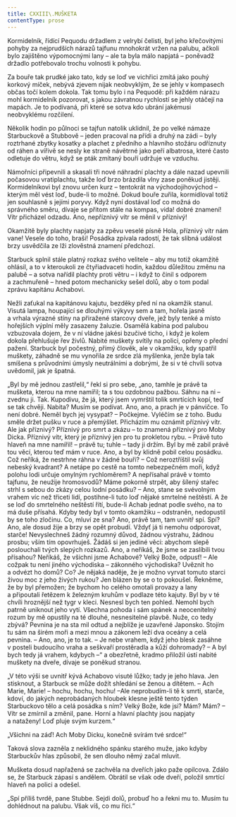 ```yaml
---
title: CXXIII\.MUŠKETA
contentType: prose
---
```


<section>

Kormidelník, řídící Pequodu držadlem z velrybí čelisti, byl jeho křečovitými pohyby za nejprudších nárazů tajfunu mnohokrát vržen na palubu, ačkoli bylo zajištěno výpomocnými lany – ale ta byla málo napjatá – poněvadž držadlo potřebovalo trochu volnosti k pohybu.

Za bouře tak prudké jako tato, kdy se loď ve vichřici zmítá jako pouhý korkový míček, nebývá zjevem nijak neobvyklým, že se jehly v kompasech občas točí kolem dokola. Tak tomu bylo i na Pequodě: při každém nárazu mohl kormidelník pozorovat, s jakou závratnou rychlostí se jehly otáčejí na mapách. Je to podívaná, při které se sotva kdo ubrání jakémusi neobvyklému rozčilení.

Několik hodin po půlnoci se tajfun natolik uklidnil, že po velké námaze Starbuckově a Stubbově – jeden pracoval na přídi a druhý na zádi – byly roztrhané zbytky kosatky a plachet z předního a hlavního stožáru odříznuty od ráhen a vířivě se nesly ke straně návětrné jako peří albatrosa, které často odletuje do větru, když se pták zmítaný bouří udržuje ve vzduchu.

Námořníci připevnili a skasali tři nové náhradní plachty a dále nazad upevnili počasovou vratiplachtu, takže loď brzo brázdila vlny zase poněkud jistěji. Kormidelníkovi byl znovu určen kurz – tentokrát na východojihovýchod – kterým měl vést loď, bude-li to možné. Dokud bouře zuřila, kormidloval totiž jen souhlasně s jejími poryvy. Když nyní dostával loď co možná do správného směru, dívaje se přitom stále na kompas, vida! dobré znamení! Vítr přicházel odzadu. Ano, nepříznivý vítr se měnil v příznivý!

Okamžitě byly plachty napjaty za zpěvu veselé písně Hola, příznivý vítr nám vane! Vesele do toho, braši! Posádka zpívala radostí, že tak slibná událost brzy usvědčila ze lži zlověstná znamení předchozí.

Starbuck splnil stále platný rozkaz svého velitele – aby mu totiž okamžitě ohlásil, a to v kteroukoli ze čtyřiadvaceti hodin, každou důležitou změnu na palubě – a sotva nařídil plachty proti větru – i když to činil s odporem a zachmuřeně – hned potom mechanicky sešel dolů, aby o tom podal zprávu kapitánu Achabovi.

Nežli zaťukal na kapitánovu kajutu, bezděky před ní na okamžik stanul. Visutá lampa, houpající se dlouhými výkyvy sem a tam, hořela jasně a vrhala výrazné stíny na přiražené starcovy dveře, jež byly tenké a místo hořejších výplní měly zasazeny žaluzie. Osamělá kabina pod palubou vzbuzovala dojem, že v ní vládne jakési bzučivé ticho, i když je kolem dokola přehlušuje řev živlů. Nabité muškety svítily na polici, opřeny o přední pažení. Starbuck byl počestný, přímý člověk, ale v okamžiku, kdy spatřil muškety, záhadně se mu vynořila ze srdce zlá myšlenka, jenže byla tak smíšena s průvodními úmysly neutrálními a dobrými, že si v té chvíli sotva uvědomil, jak je špatná.

„Byl by mě jednou zastřelil,“ řekl si pro sebe, „ano, tamhle je právě ta mušketa, kterou na mne namířil; ta s tou ozdobnou pažbou. Sáhnu na ni – zvednu ji. Tak. Kupodivu, že já, který jsem vymrštil tolik smrtících kopí, teď se tak chvěji. Nabita? Musím se podívat. Ano, ano, a prach je v pánvičce. To není dobré. Neměl bych jej vysypat? – Počkejme. Vyléčím se z toho. Budu směle držet pušku v ruce a přemýšlet. Přicházím mu oznámit příznivý vítr. Ale jak příznivý? Příznivý pro smrt a zkázu – to znamená příznivý pro Moby Dicka. Příznivý vítr, který je příznivý jen pro tu prokletou rybu. – Právě tuto hlaveň na mne namířil! – právě tu; tuhle – tady ji držím. Byl by mě zabil právě tou věcí, kterou teď mám v ruce. Ano, a byl by klidně pobil celou posádku. Což neříká, že nestrhne ráhna v žádné bouři? – Což neroztříštil svůj nebeský kvadrant? A netápe po cestě na tomto nebezpečném moři, když polohu lodi určuje omylným rychloměrem? A nepřísahal právě v tomto tajfunu, že neužije hromosvodů? Máme pokorně strpět, aby šílený stařec strhl s sebou do zkázy celou lodní posádku? – Ano, stane se svévolným vrahem víc než třiceti lidí, postihne-li tuto loď nějaké smrtelné neštěstí. A že se loď do smrtelného neštěstí řítí, bude-li Achab jednat podle svého, na to má duše přísahá. Kdyby tedy byl v tomto okamžiku – odstraněn, nedopustil by se toho zločinu. Co, mluví ze sna? Ano, právě tam, tam uvnitř spí. Spí? Ano, ale dosud žije a brzy se opět probudí. Vždyť já ti nemohu odporovat, starče! Nevyslechneš žádný rozumný důvod, žádnou výstrahu, žádnou prosbu; vším tím opovrhuješ. Žádáš si jen jediné věci: abychom slepě poslouchali tvých slepých rozkazů. Ano, a neříkáš, že jsme se zaslíbili tvou přísahou? Neříkáš, že všichni jsme Achabové? Velký Bože, odpusť! – Ale cožpak tu není jiného východiska – zákonného východiska? Uvěznit ho a odvézt ho domů? Co? Je nějaká naděje, že je možno vyrvat tomuto starci živou moc z jeho živých rukou? Jen blázen by se o to pokoušel. Řekněme, že by byl přemožen; že bychom ho celého omotali provazy a lany a připoutali řetězem k železným kruhům v podlaze této kajuty. Byl by v té chvíli hroznější než tygr v kleci. Nesnesl bych ten pohled. Nemohl bych patrně uniknout jeho vytí. Všechna pohoda i sám spánek a neocenitelný rozum by mě opustily na té dlouhé, nesnesitelné plavbě. Nuže, co tedy zbývá? Pevnina je na sta mil odtud a nejblíže je uzavřené Japonsko. Stojím tu sám na širém moři a mezi mnou a zákonem leží dva oceány a celá pevnina. – Ano, ano, je to tak. – Je nebe vrahem, když jeho blesk zasáhne v posteli budoucího vraha a seškvaří prostěradla a kůží dohromady? – A byl bych tedy já vrahem, kdybych –“ a obezřetně, kradmo přiložil ústí nabité muškety na dveře, dívaje se poněkud stranou.

„V této výši se uvnitř kývá Achabovo visuté lůžko; tady je jeho hlava. Jen stisknout, a Starbuck se může dožít shledání se ženou a dítětem. – Ach Marie, Marie! – hochu, hochu, hochu! –Ale neprobudím-li tě k smrti, starče, kdoví, do jakých neprobádaných hloubek klesne ještě tento týden Starbuckovo tělo a celá posádka s ním? Velký Bože, kde jsi? Mám? Mám? – Vítr se zmírnil a změnil, pane. Horní a hlavní plachty jsou napjaty a nataženy! Loď pluje svým kurzem.“

„Všichni na záď! Ach Moby Dicku, konečně svírám tvé srdce!“

Taková slova zazněla z neklidného spánku starého muže, jako kdyby Starbuckův hlas způsobil, že sen dlouho němý začal mluvit.

Mušketa dosud napřažená se zachvěla na dveřích jako paže opilcova. Zdálo se, že Starbuck zápasí s andělem. Obrátil se však ode dveří, položil smrtící hlaveň na polici a odešel.

„Spí příliš tvrdě, pane Stubbe. Sejdi dolů, probuď ho a řekni mu to. Musím tu dohlédnout na palubu. Však víš, co mu říci.“

</section>
